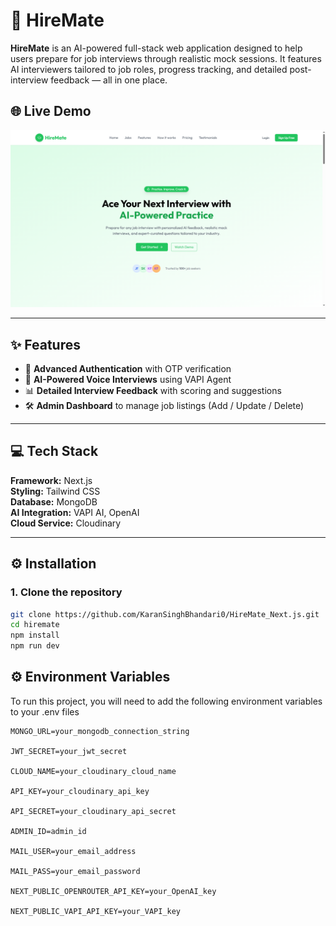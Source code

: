 # 🚀 HireMate

**HireMate** is an AI-powered full-stack web application designed to help users prepare for job interviews through realistic mock sessions. It features AI interviewers tailored to job roles, progress tracking, and detailed post-interview feedback — all in one place.

## 🌐 Live Demo

<a href='https://hiremate-by-karan.vercel.app'> 
    <img src='./hireMate-demo.png'>
    </img>
</a>

---

## ✨ Features

- 🔐 **Advanced Authentication** with OTP verification  
- 🧠 **AI-Powered Voice Interviews** using VAPI Agent  
- 📊 **Detailed Interview Feedback** with scoring and suggestions  
- 🛠️ **Admin Dashboard** to manage job listings (Add / Update / Delete)

---

## 💻 Tech Stack

**Framework:** Next.js  
**Styling:** Tailwind CSS  
**Database:** MongoDB  
**AI Integration:** VAPI AI, OpenAI  
**Cloud Service:** Cloudinary


---

## ⚙️ Installation

### 1. Clone the repository

```bash
git clone https://github.com/KaranSinghBhandari0/HireMate_Next.js.git
cd hiremate
npm install
npm run dev

```

⚙️ Environment Variables
---
To run this project, you will need to add the following environment variables to your .env files

```
MONGO_URL=your_mongodb_connection_string

JWT_SECRET=your_jwt_secret

CLOUD_NAME=your_cloudinary_cloud_name

API_KEY=your_cloudinary_api_key

API_SECRET=your_cloudinary_api_secret

ADMIN_ID=admin_id

MAIL_USER=your_email_address

MAIL_PASS=your_email_password

NEXT_PUBLIC_OPENROUTER_API_KEY=your_OpenAI_key

NEXT_PUBLIC_VAPI_API_KEY=your_VAPI_key
